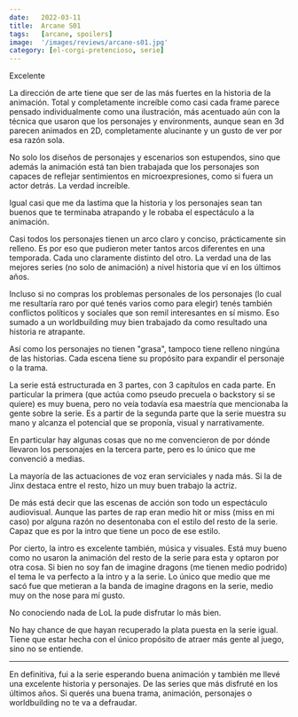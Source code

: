 ```yaml
---
date:   2022-03-11
title:  Arcane S01
tags:   [arcane, spoilers]
image:  '/images/reviews/arcane-s01.jpg'
category: [el-corgi-pretencioso, serie]
---
```

Excelente

La dirección de arte tiene que ser de las más fuertes en la historia de la animación. Total y completamente increíble como casi cada frame parece pensado individualmente como una ilustración, más acentuado aún con la técnica que usaron que los personajes y environments, aunque sean en 3d parecen animados en 2D, completamente alucinante y un gusto de ver por esa razón sola.

No solo los diseños de personajes y escenarios son estupendos, sino que además la animación está tan bien trabajada que los personajes son capaces de reflejar sentimientos en microexpresiones, como si fuera un actor detrás. La verdad increíble.

Igual casi que me da lastima que la historia y los personajes sean tan buenos que te terminaba atrapando y le robaba el espectáculo a la animación.

Casi todos los personajes tienen un arco claro y conciso, prácticamente sin relleno. Es por eso que pudieron meter tantos arcos diferentes en una temporada. Cada uno claramente distinto del otro. La verdad una de las mejores series (no solo de animación) a nivel historia que ví en los últimos años.

Incluso si no compras los problemas personales de los personajes (lo cual me resultaría raro por qué tenés varios como para elegir) tenés también conflictos políticos y sociales que son remil interesantes en sí mismo. Eso sumado a un worldbuilding muy bien trabajado da como resultado una historia re atrapante.

Así como los personajes no tienen "grasa", tampoco tiene relleno ningúna de las historias. Cada escena tiene su propósito para expandir el personaje o la trama.

La serie está estructurada en 3 partes, con 3 capítulos en cada parte. En particular la primera (que actúa como pseudo precuela o backstory si se quiere) es muy buena, pero no veía todavía esa maestría que mencionaba la gente sobre la serie. Es a partir de la segunda parte que la serie muestra su mano y alcanza el potencial que se proponía, visual y narrativamente.

En particular hay algunas cosas que no me convencieron de por dónde llevaron los personajes en la tercera parte, pero es lo único que me convenció a medias.

La mayoría de las actuaciones de voz eran serviciales y nada más. Si la de Jinx destaca entre el resto, hizo un muy buen trabajo la actriz.

De más está decir que las escenas de acción son todo un espectáculo audiovisual. Aunque las partes de rap eran medio hit or miss (miss en mi caso) por alguna razón no desentonaba con el estilo del resto de la serie. Capaz que es por la intro que tiene un poco de ese estilo.

Por cierto, la intro es excelente también, música y visuales. Está muy bueno como no usaron la animación del resto de la serie para esta y optaron por otra cosa. Si bien no soy fan de imagine dragons (me tienen medio podrido) el tema le va perfecto a la intro y a la serie. Lo único que medio que me sacó fue que metieran a la banda de imagine dragons en la serie, medio muy on the nose para mí gusto.

No conociendo nada de LoL la pude disfrutar lo más bien.

No hay chance de que hayan recuperado la plata puesta en la serie igual. Tiene que estar hecha con el único propósito de atraer más gente al juego, sino no se entiende.

<hr>

En definitiva, fui a la serie esperando buena animación y también me llevé una excelente historia y personajes. De las series que más disfruté en los últimos años. Si querés una buena trama, animación, personajes o worldbuilding no te va a defraudar.

